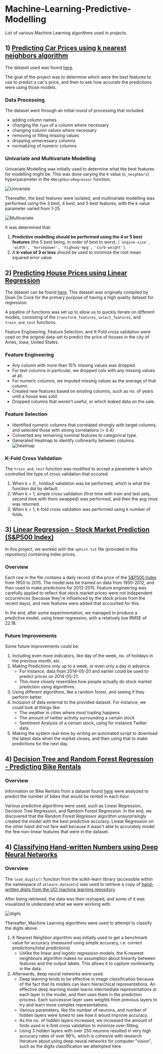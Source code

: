 # Machine-Learning-Predictive-Modelling
List of various Machine Learning algorithms used in projects. 

## 1) [Predicting Car Prices using k nearest neighbors algorithm](https://github.com/SphericalSilver/Machine-Learning-Predictive-Modelling/blob/master/k%20nearest%20neighbors%20car%20price%20prediction.ipynb)

The dataset used was found [here](https://archive.ics.uci.edu/ml/machine-learning-databases/autos/imports-85.data).

The goal of the project was to determine which were the best features to use to predict a car's price, and then to see how accurate the predictions were using those models.

### Data Processing

The dataset went through an initial round of processing that included:

- adding column names
- changing the `type` of a column where necessary
- changing column values where necessary
- removing or filling missing values
- dropping unnecessary columns
- normalizing of numeric columns

### Univariate and Multivariate Modelling

Univariate Modelling was initially used to determine what the best features for modelling might be. This was done varying the k value (`n_neighbors`) hyperparameter in the `KNeighborsRegressor` function. 

![Univariate](https://i.gyazo.com/e332850a3ed67cbc5dd867922ea15587.png)

Thereafter, the best features were isolated, and multivariate modelling was performed using the 3 best, 4 best, and 5 best features, with the k value parameter varied from 1-25.

![Multivariate](https://i.gyazo.com/f7f51ed7e83a8fe005a8086b2af4bbc1.png)

It was determined that:

1. **Predictive modelling should be performed using the 4 or 5 best features** (the 5 best being, in order of best to worst, `['engine-size', 'width', 'horsepower', 'highway-mpg', 'curb-weight']`.
2. A **k-value of 3 or less** should be used to minimize the root mean squared error value.

## 2) [Predicting House Prices using Linear Regression](https://github.com/SphericalSilver/Machine-Learning-Predictive-Modelling/blob/master/Linear%2BRegression%2B-%2BPredicting%2BHouse%2BPrices.ipynb)

The dataset can be found [here](https://dsserver-prod-resources-1.s3.amazonaws.com/235/AmesHousing.txt). This dataset was originally compiled by Dean De Cock for the primary purpose of having a high quality dataset for regression.

A pipeline of functions was set up to allow us to quickly iterate on different models, consisting of the `transform_features`, `select_features`, and `train_and_test` functions.

Feature Engineering, Feature Selection, and K-Fold cross validation were used on the original data-set to predict the price of houses in the city of Ames, Iowa, United States.

### Feature Engineering
 
- Any column with more than 15% missing values was dropped.
- For text columns in particular, we dropped cols with any missing values at all.
- For numeric columns, we imputed missing values as the average of that column.
- Created new features based on existing columns, such as no. of years until a house was sold.
- Dropped columns that weren't useful, or which leaked data on the sale.

### Feature Selection

- Identified numeric columns that correlated strongly with target columns, and selected those with strong correlations (> 0.4)
- Converted any remaining nominal features to categorical type.
- Generated Heatmap to identify collinearity between columns. 
![heatmap](https://i.gyazo.com/ad9c4e6e5fae91633fe67646ec689aaf.png)

### K-Fold Cross Validation

The `train_and_test` function was modified to accept a parameter k which controlled the type of cross validation that occured:

1. When k = 0 , holdout validation was be performed, which is what the function did by default.
2. When k = 1, simple cross validation (first time with train and test sets, second time with them swapped) was performed, and then the avg rmse was returned.
3. When k > 1, k-fold cross validation was performed using k number of folds.


## 3) [Linear Regression - Stock Market Prediction (S&P500 Index)](https://github.com/SphericalSilver/Machine-Learning-Predictive-Modelling/blob/master/Stock%20Market%20Prediction%20(S%26P500%20Index).ipynb)

In this project, we worked with the `sphist.txt` file (provided in this repository) containing index prices. 

### Overview

Each row in the file contains a daily record of the price of the [S&P500 Index](https://en.wikipedia.org/wiki/S%26P_500_Index) from 1950 to 2015. The model was be trained on data from 1950-2012, and then used to make predictions for 2013-2015. Feature engineering was carefully applied to reflect that stock market prices were not independent occurrences (because they're influenced by the stock prices from the recent days), and new features were added that accounted for this.

In the end, after some experimentation, we managed to produce a predictive model, using linear regression, with a relatively low RMSE of 22.18.

### Future Improvements
Some future improvements could be:

1. Including even more indicators, like day of the week, no. of holidays in the previous month, etc. 
2. Making Predictions only up to a week, or even only a day in advance. 
    - For instance, data from 2014-05-20 and earlier could be used to predict prices on 2014-05-21.
    - This more closely resembles how people actually do stock market prediction using algorithms.
3. Using different algorithms, like a random forest, and seeing if they perform better.
4. Inclusion of data external to the provided dataset. For instance, we could look at things like:
    - The weather in cities where most trading happens
    - The amount of twitter activity surrounding a certain stock
    - Sentiment Analysis of a certain stock, using for instance Twitter data.
5. Making the system real-time by writing an automated script to download the latest data when the market closes, and then using that to make predictions for the next day.


## 4) [Decision Tree and Random Forest Regression - Predicting Bike Rentals](https://github.com/SphericalSilver/Machine-Learning-Predictive-Modelling/blob/master/Bike%2BRental%2BPredictions.ipynb)

### Overview

Information on Bike Rentals from a dataset found [here](http://archive.ics.uci.edu/ml/datasets/Bike+Sharing+Dataset) were analyzed to predict the number of bikes that would be rented in each hour.

Various predictive algorithms were used, such as Linear Regression, Decision Tree Regression, and Random Forest Regression. In the end, we discovered that the Random Forest Regressor algorithm unsurprisingly created the model with the best predictive accuracy. Linear Regression on the other hand did not fare well because it wasn't able to accurately model the few non-linear features that were in the dataset. 

## 4) [Classifying Hand-written Numbers using Deep Neural Networks](https://github.com/SphericalSilver/Machine-Learning-Predictive-Modelling/blob/master/Classifying%2BHandwritten%2BDigits.ipynb)

### Overview

The `load_digits()` function from the scikit-learn library (accessible within the namespace of `sklearn.datasets`) was used to retrieve a copy of [hand-written digits from the UCI machine learning repository](http://archive.ics.uci.edu/ml/datasets/Optical+Recognition+of+Handwritten+Digitshttp://archive.ics.uci.edu/ml/datasets/Optical+Recognition+of+Handwritten+Digits).

After being retrieved, the data was then reshaped, and some of it was visualized to understand what we were working with.

![digits](https://i.gyazo.com/2397eb1f8d9d6f2b50c1fb0ed5b87353.png)

Thereafter, Machine Learning algorithms were used to attempt to classify the digits above.

1. K Nearest Neighbor algorithm was initially used to get a benchmark value for accuracy (measured using simple accuracy, i.e. correct predictions/total predictions)
    - Unlike the linear and logistic regression models, the K-nearest neighbours algorithm makes no assumption about linearity between features and the output labels. This allows it to capture nonlinearity in the data. 
2. Afterwards, deep neural networks were used.
    - Deep learning tends to be effective in image classification because of the fact that its models can learn hierarchical representations. An effective deep learning model learns intermediate representations at each layer in the model, and then uses them in the prediction process. Each successive layer uses weights from previous layers to try and learn more complex representations.
    - Various parameters, like the number of neurons, and number of hidden layers were tuned to see how it would improve accuracy.
    - As the no. of hidden layers increased, we increased the amount of folds used in k-fold cross validation to minimize over-fitting. 
    - Using 3 hidden layers with over 250 neurons resulted in very high accuracy rates of over 96%, which is cohesive with research literature about using deep neural networks for computer "vision", such as the digits classification we attempted here. 
